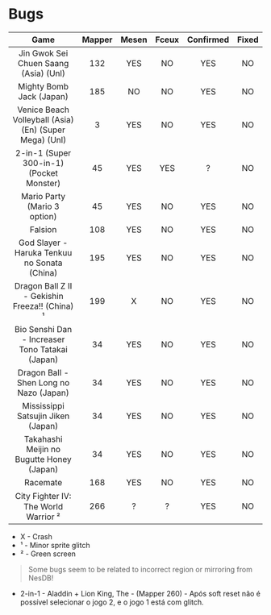 # Bugs

|                          Game                          | Mapper | Mesen | Fceux | Confirmed | Fixed |
|:------------------------------------------------------:|:------:|:-----:|:-----:|:---------:|:-----:|
|         Jin Gwok Sei Chuen Saang (Asia) (Unl)          |  132   |  YES  |  NO   |    YES    |  NO   |
|                Mighty Bomb Jack (Japan)                |  185   |  NO   |  NO   |    YES    |  NO   |
| Venice Beach Volleyball (Asia) (En) (Super Mega) (Unl) |   3    |  YES  |  NO   |    YES    |  NO   |
|        2-in-1 (Super 300-in-1) (Pocket Monster)        |   45   |  YES  |  YES  |     ?     |  NO   |
|              Mario Party (Mario 3 option)              |   45   |  YES  |  NO   |    YES    |  NO   |
|                        Falsion                         |  108   |  YES  |  NO   |    YES    |  NO   |
|      God Slayer - Haruka Tenkuu no Sonata (China)      |  195   |  YES  |  NO   |    YES    |  NO   |
|     Dragon Ball Z II - Gekishin Freeza!! (China) ¹     |  199   |   X   |  NO   |    YES    |  NO   |
|    Bio Senshi Dan - Increaser Tono Tatakai (Japan)     |   34   |  YES  |  NO   |    YES    |  NO   |
|        Dragon Ball - Shen Long no Nazo (Japan)         |   34   |  YES  |  NO   |    YES    |  NO   |
|           Mississippi Satsujin Jiken (Japan)           |   34   |  YES  |  NO   |    YES    |  NO   |
|       Takahashi Meijin no Bugutte Honey (Japan)        |   34   |  YES  |  NO   |    YES    |  NO   |
|                        Racemate                        |  168   |  YES  |  NO   |    YES    |  NO   |
|          City Fighter IV꞉ The World Warrior ²          |  266   |   ?   |   ?   |    YES    |  NO   |

* X - Crash
* ¹ - Minor sprite glitch
* ² - Green screen

> Some bugs seem to be related to incorrect region or mirroring from NesDB!

* 2-in-1 - Aladdin + Lion King, The - (Mapper 260) - Após soft reset não é
  possível selecionar o jogo 2, e o jogo 1 está com glitch.
